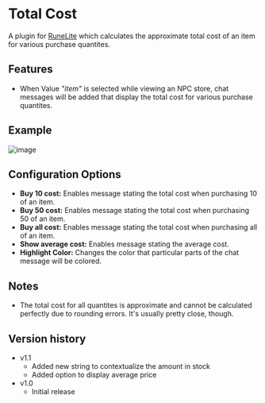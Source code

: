 # Total Cost

A plugin for [RuneLite](https://github.com/runelite/runelite) which calculates the approximate total cost of an item for various purchase quantites.


## Features
- When Value _"item"_ is selected while viewing an NPC store, chat messages will be added that display the total cost for various purchase quantites.

## Example
![image](https://user-images.githubusercontent.com/14336807/171683717-12b8c84a-ad4f-4af1-b8cd-2be7a28825a7.png)

## Configuration Options
- **Buy 10 cost:** Enables message stating the total cost when purchasing 10 of an item.
- **Buy 50 cost:** Enables message stating the total cost when purchasing 50 of an item.
- **Buy all cost:** Enables message stating the total cost when purchasing all of an item.
- **Show average cost:** Enables message stating the average cost.
- **Highlight Color:** Changes the color that particular parts of the chat message will be colored.

## Notes
- The total cost for all quantites is approximate and cannot be calculated perfectly due to rounding errors. It's usually pretty close, though.

## Version history
- v1.1
  - Added new string to contextualize the amount in stock
  - Added option to display average price
- v1.0
  - Initial release

